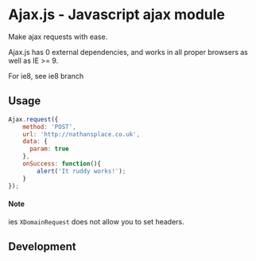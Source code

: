 # Ajax.js - Javascript ajax module

Make ajax requests with ease.

Ajax.js has 0 external dependencies, and works in all proper browsers as well as IE >= 9.

For ie8, see ie8 branch

## Usage

```javascript
Ajax.request({
    method: 'POST',
    url: 'http://nathansplace.co.uk',
    data: {
      param: true
    },
    onSuccess: function(){
        alert('It ruddy works!');
    }
});
```

#### Note

ies `XDomainRequest` does not allow you to set headers.

## Development
